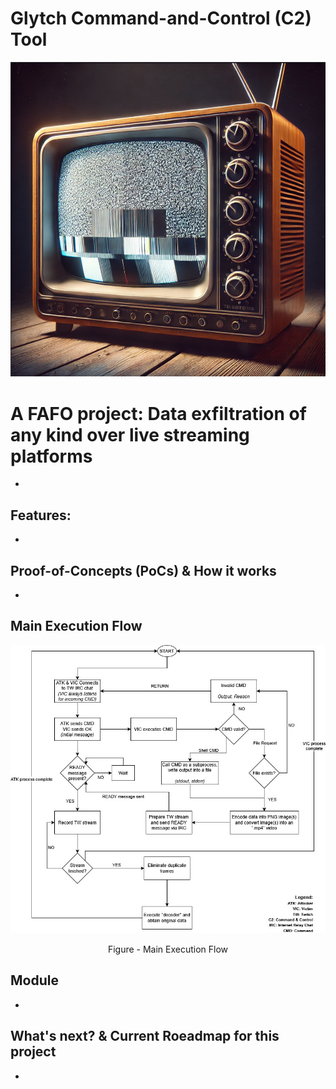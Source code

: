 # Glytch Command-and-Control (C2) Tool

<p align="center"> <img src="rsc/GlytchC2_Banner.PNG" /> </p>

# A FAFO project: Data exfiltration of any kind over live streaming platforms

-

## Features:

-

## Proof-of-Concepts (PoCs) & How it works

-

## Main Execution Flow 
<p align="center"> <img src="rsc/GlytchC2_MainExecutionFlow.jpg" /> </p>
<p align="center"> Figure - Main Execution Flow </p>

## Module 

-

## What's next? & Current Roeadmap for this project

-
